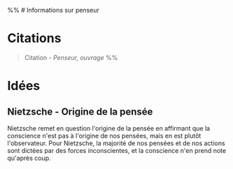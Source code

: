 %% # Informations sur penseur



# Citations
> Citation - _Penseur, ouvrage_ %%



# Idées

## Nietzsche - Origine de la pensée
Nietzsche remet en question l'origine de la pensée en affirmant que la conscience n'est pas à l'origine de nos pensées, mais en est plutôt l'observateur. Pour Nietzsche, la majorité de nos pensées et de nos actions sont dictées par des forces inconscientes, et la conscience n'en prend note qu'après coup.
